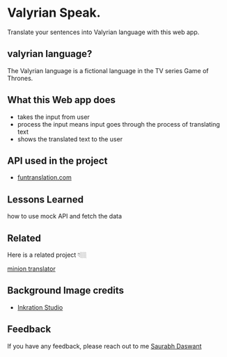 # Valyrian Speak. 
Translate your sentences into Valyrian language with this web app.

## valyrian language?
The Valyrian language is a fictional language in  the TV series Game of Thrones.  

## What this Web app does 

- takes the input from user
- process the input means input goes through the process of translating text
- shows the translated text to the user  

## API used in the project

 - [funtranslation.com](https://funtranslations.com/)

## Lessons Learned

how to use mock API and fetch the data 

## Related

Here is a related project 👇🏼

[minion translator](https://mininon.netlify.app/)

## Background Image credits

- [Inkration Studio](https://dribbble.com/inkration)

## Feedback

If you have any feedback, please reach out to me [Saurabh Daswant](https://twitter.com/DaswantSaurabh
)